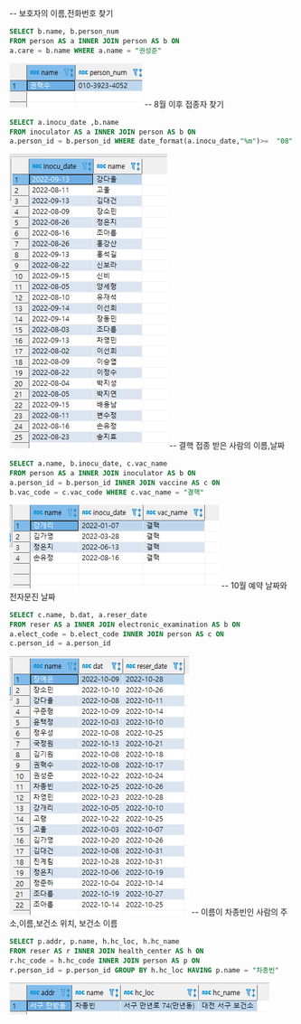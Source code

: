 -- 보호자의 이름,전화번호 찾기
```sql
SELECT b.name, b.person_num 
FROM person AS a INNER JOIN person AS b ON
a.care = b.name WHERE a.name = "권성준"
```
<img src="쿼리결과/쿼리1번.png">
-- 8월 이후 접종자 찾기

```sql
SELECT a.inocu_date ,b.name 
FROM inoculator AS a INNER JOIN person AS b ON
a.person_id = b.person_id WHERE date_format(a.inocu_date,"%m")>=  "08" 
```
<img src="쿼리결과/쿼리2번.png">
-- 결핵 접종 받은 사람의 이름,날짜

```sql
SELECT a.name, b.inocu_date, c.vac_name 
FROM person AS a INNER JOIN inoculator AS b ON
a.person_id = b.person_id INNER JOIN vaccine AS c ON
b.vac_code = c.vac_code WHERE c.vac_name = "결핵"
```
<img src="쿼리결과/쿼리3번.png">
-- 10월 예약 날짜와 전자문진 날짜

```sql
SELECT c.name, b.dat, a.reser_date 
FROM reser AS a INNER JOIN electronic_examination AS b ON
a.elect_code = b.elect_code INNER JOIN person AS c ON
c.person_id = a.person_id
```
<img src="쿼리결과/쿼리4번.png">
-- 이름이 차종빈인 사람의 주소,이름,보건소 위치, 보건소 이름

```sql
SELECT p.addr, p.name, h.hc_loc, h.hc_name 
FROM reser AS r INNER JOIN health_center AS h ON
r.hc_code = h.hc_code INNER JOIN person AS p ON
r.person_id = p.person_id GROUP BY h.hc_loc HAVING p.name = "차종빈"
```
<img src="쿼리결과/쿼리5번.png">
